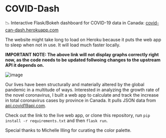 # COVID-Dash
📉 Interactive Flask/Bokeh dashboard for COVID-19 data in Canada: [covid-can-dash.herokuapp.com](http://covid-can-dash.herokuapp.com/)

The website might take long to load on Heroku because it puts the web app to sleep when not in use. It will load much faster locally. 

**IMPORTANT NOTE: The above link will not display graphs correctly right now, as the code needs to be updated follwoing changes to the upstream API it depends on.**

![image](https://user-images.githubusercontent.com/4008778/84304791-e994f780-ab0d-11ea-87f2-4080d0f1be76.PNG)

Our lives have been structurally and materially altered by the global pandemic in a multitude of ways. Interested in analyzing the growth rate of the novel coronavirus, I built a web app to calculate and track the increase in total coronavirus cases by province in Canada. It pulls JSON data from [api.covid19api.com](https://api.covid19api.com/).

Check out the link to the live web app, or clone this repository, run `pip install -r requirements.txt` and then `flask run`.

Special thanks to Michelle Illing for curating the color palette.


